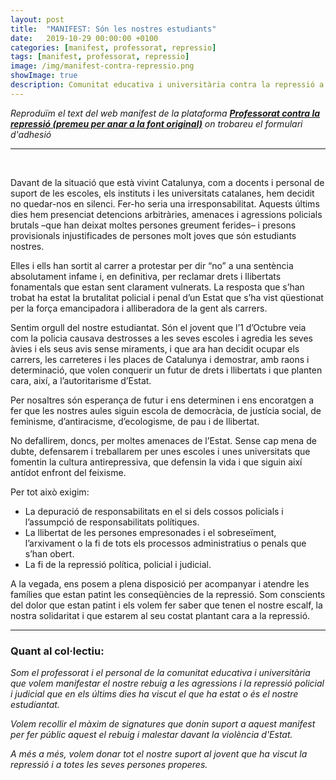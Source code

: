 ```yaml
---
layout: post
title:  "MANIFEST: Són les nostres estudiants"
date:   2019-10-29 00:00:00 +0100
categories: [manifest, professorat, repressio]
tags: [manifest, professorat, repressio]
image: /img/manifest-contra-repressio.png
showImage: true
description: Comunitat educativa i universitària contra la repressió a les i els estudiants de Catalunya
---
```


*Reproduïm el text del web manifest de la plataforma [**Professorat contra la repressió (premeu per anar a la font original)**](https://www.professoratcontralarepressio.cat) on trobareu el formulari d'adhesió*

---
<br>

Davant de la situació que està vivint Catalunya, com a docents i personal de suport de les escoles, els instituts i les universitats catalanes, hem decidit no quedar-nos en silenci. Fer-ho seria una irresponsabilitat. Aquests últims dies hem presenciat detencions arbitràries, amenaces i agressions policials brutals –que han deixat moltes persones greument ferides– i presons provisionals injustificades de persones molt joves que són estudiants nostres.

Elles i ells han sortit al carrer a protestar per dir “no” a una sentència absolutament infame i, en definitiva, per reclamar drets i llibertats fonamentals que estan sent clarament vulnerats. La resposta que s’han trobat ha estat la brutalitat policial i penal d’un Estat que s’ha vist qüestionat per la força emancipadora i alliberadora de la gent als carrers.

Sentim orgull del nostre estudiantat. Són el jovent que l’1 d’Octubre veia com la policia causava destrosses a les seves escoles i agredia les seves àvies i els seus avis sense miraments, i que ara han decidit ocupar els carrers, les carreteres i les places de Catalunya i demostrar, amb raons i determinació, que volen conquerir un futur de drets i llibertats i que planten cara, així, a l’autoritarisme d’Estat.

Per nosaltres són esperança de futur i ens determinen i ens encoratgen a fer que les nostres aules siguin escola de democràcia, de justícia social, de feminisme, d’antiracisme, d’ecologisme, de pau i de llibertat.

No defallirem, doncs, per moltes amenaces de l’Estat. Sense cap mena de dubte, defensarem i treballarem per unes escoles i unes universitats que fomentin la cultura antirepressiva, que defensin la vida i que siguin així antídot enfront del feixisme.

Per tot això exigim:

- La depuració de responsabilitats en el si dels cossos policials i l’assumpció de responsabilitats polítiques.
- La llibertat de les persones empresonades i el sobreseïment, l’arxivament o la fi de tots els processos administratius o penals que s’han obert.
- La fi de la repressió política, policial i judicial.

A la vegada, ens posem a plena disposició per acompanyar i atendre les famílies que estan patint les conseqüències de la repressió. Som conscients del dolor que estan patint i els volem fer saber que tenen el nostre escalf, la nostra solidaritat i que estarem al seu costat plantant cara a la repressió.

---

### Quant al col·lectiu:

*Som el professorat i el personal de la comunitat educativa i universitària que volem manifestar el nostre rebuig a les agressions i la repressió policial i judicial que en els últims dies ha viscut el que ha estat o és el nostre estudiantat.*

*Volem recollir el màxim de signatures que donin suport a aquest manifest per fer públic aquest el rebuig i malestar davant la violència d'Estat.*

*A més a més, volem donar tot el nostre suport  al jovent que ha viscut la repressió i a totes les seves persones properes.*
